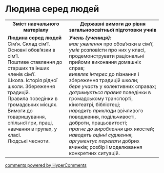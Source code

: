 <div id="hypercomments_widget" class="js-hypercomments-widget invisible"></div>

Людина серед людей
=============================================
<table>
  <tr>
    <td width="40%" align="center"><b>Зміст навчального матеріалу<b></td>
    <td width="60%" align="center"><b>Державні вимоги до рівня загальноосвітньої підготовки учнів</b></td>
  </tr>
  <tr>
    <td width="40%" style="vertical-align:top !important;">
    <b>Людина серед людей</b><br>
    Сім’я. Склад сім’ї. Основні обов’язки в сім’ї.<br>
    Поштиве ставлення до старших та інших членів сім’ї.<br>
    Школа. Історія рідної школи. Збереження традицій.<br>
    Правила поведінки в громадських місцях.<br>
    Вимоги до товаришування, спільної гри, праці, навчання в групах, у класі.<br>
    Людські чесноти.<br>
    </td>
    <td width="60%" style="vertical-align:top !important;">
    <i><b>Учень (учениця):</b></i><br>
    <i>має уявлення</i> про обов’язки в сім’ї, <i>уміє</i> розповісти про них у класі, продемонструвати раціональні прийоми виконання домашніх справ;<br>
    <i>виявляє інтерес</i> до пізнання і збереження традицій школи;<br>
    <i>бере участь</i> у колективних справах;<br>
    <i>дотримується правил</i> поведінки в громадському транспорті, кінотеатрі, бібліотеці;<br>
    <i>наводить приклади</i> ввічливого поводження, подільчивості, доброти, працьовитості;<br>
    <i>прагне до вироблення</i> цих якостей;<br>
    <i>наводить оцінні судження, аргументує переваги</i> добрих вчинків; розбір і моделювання конкретних ситуацій.<br>
    </td>
  </tr>
</table>

<div class="js-hypercomments-container">
<a href="http://hypercomments.com" class="hc-link" title="comments widget">comments powered by HyperComments</a>
</div>
